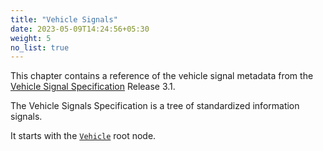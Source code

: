 ```yaml
---
title: "Vehicle Signals"
date: 2023-05-09T14:24:56+05:30
weight: 5
no_list: true
---
```


This chapter contains a reference of the vehicle signal metadata from the [Vehicle Signal Specification](https://covesa.github.io/vehicle_signal_specification/) Release 3.1.

The Vehicle Signals Specification is a tree of standardized information signals.

It starts with the [`Vehicle`](vehicle/) root node.